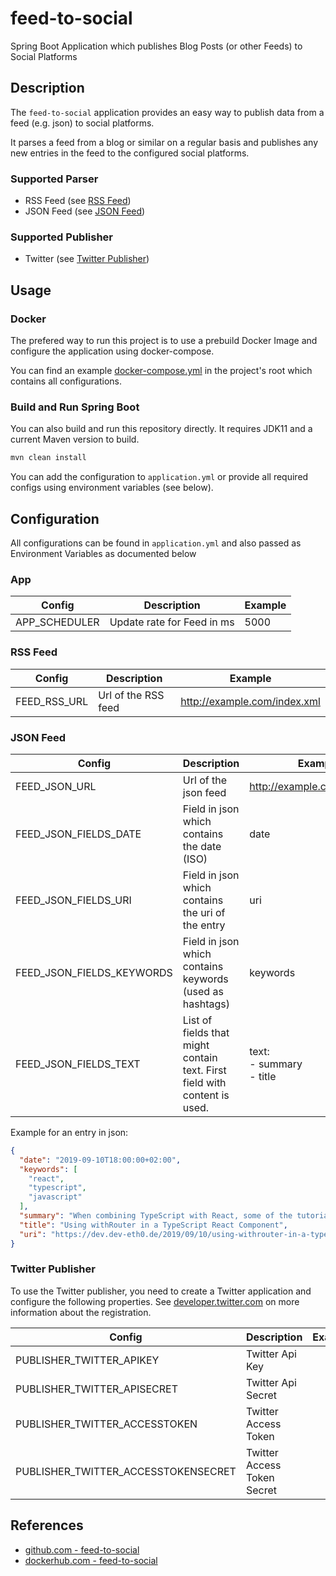 # feed-to-social
Spring Boot Application which publishes Blog Posts (or other Feeds) to Social Platforms

## Description

The `feed-to-social` application provides an easy way to publish data from a feed (e.g. json) to social platforms.

It parses a feed from a blog or similar on a regular basis and publishes any new entries in the feed to the configured social platforms.

### Supported Parser

* RSS Feed (see [RSS Feed](#rss-feed))
* JSON Feed (see [JSON Feed](#json-feed))

### Supported Publisher

* Twitter (see [Twitter Publisher](#twitter-publisher))

## Usage

### Docker

The prefered way to run this project is to use a prebuild Docker Image and configure the application using docker-compose.

You can find an example [docker-compose.yml](https://github.com/deveth0/feed-to-social/blob/master/docker-compose.yml) in the project's root which contains all configurations.

### Build and Run Spring Boot

You can also build and run this repository directly. It requires JDK11 and a current Maven version to build.

```bash
mvn clean install
```

You can add the configuration to `application.yml` or provide all required configs using environment variables (see below).

## Configuration

All configurations can be found in `application.yml` and also passed as Environment Variables as documented below

### App

| Config | Description  | Example |
|---|---|---|
| APP_SCHEDULER | Update rate for Feed in ms | 5000 |

### RSS Feed

| Config | Description  | Example |
|---|---|---|
| FEED_RSS_URL | Url of the RSS feed | http://example.com/index.xml |

### JSON Feed

| Config | Description  | Example |
|---|---|---|
| FEED_JSON_URL | Url of the json feed | http://example.com/feed.json |
| FEED_JSON_FIELDS_DATE | Field in json which contains the date (ISO) | date |
| FEED_JSON_FIELDS_URI | Field in json which contains the uri of the entry | uri |
| FEED_JSON_FIELDS_KEYWORDS | Field in json which contains keywords (used as hashtags) | keywords |
| FEED_JSON_FIELDS_TEXT | List of fields that might contain text. First field with content is used. | text:<br>  - summary<br>   - title|

Example for an entry in json:

```json
{
  "date": "2019-09-10T18:00:00+02:00",
  "keywords": [
    "react",
    "typescript",
    "javascript"
  ],
  "summary": "When combining TypeScript with React, some of the tutorials cannot be adapted that simple.</br>In this example I show how to use <code>withRouter</code> to manipulate the history in a functional React component.",
  "title": "Using withRouter in a TypeScript React Component",
  "uri": "https://dev.dev-eth0.de/2019/09/10/using-withrouter-in-a-typescript-react-component/"
}

```
### Twitter Publisher

To use the Twitter publisher, you need to create a Twitter application and configure the following properties.
See [developer.twitter.com](https://developer.twitter.com/en/docs/basics/authentication/guides/access-tokens) on more information about the registration.

| Config | Description  | Example |
|---|---|---|
| PUBLISHER_TWITTER_APIKEY | Twitter Api Key |  |
| PUBLISHER_TWITTER_APISECRET | Twitter Api Secret | |
| PUBLISHER_TWITTER_ACCESSTOKEN | Twitter Access Token| |
| PUBLISHER_TWITTER_ACCESSTOKENSECRET | Twitter Access Token Secret | |

## References

* [github.com - feed-to-social](https://github.com/deveth0/feed-to-social)
* [dockerhub.com - feed-to-social](https://hub.docker.com/r/deveth0/feed-to-social)
